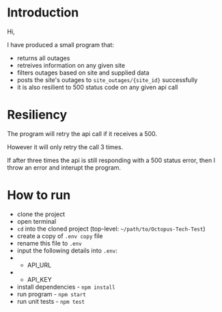 # Introduction
Hi, 

I have produced a small program that:
- returns all outages
- retreives information on any given site
- filters outages based on site and supplied data
- posts the site's outages to `site_outages/{site_id}` successfully
- it is also resilient to 500 status code on any given api call

# Resiliency

The program will retry the api call if it receives a 500.

However it will only retry the call 3 times.

If after three times the api is still responding with a 500 status error, then I throw an error and interupt the program.

# How to run

- clone the project
- open terminal
- `cd` into the cloned project (top-level: `~/path/to/Octopus-Tech-Test`)
- create a copy of `.env copy` file
- rename this file to `.env`
- input the following details into `.env`:
- - API_URL
- - API_KEY 
- install dependencies - `npm install`
- run program - `npm start`
- run unit tests - `npm test`